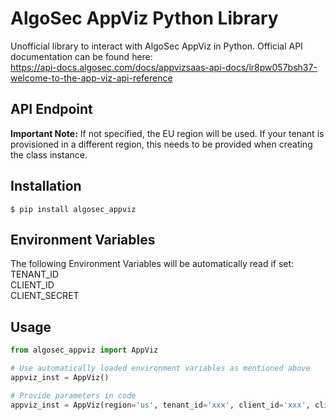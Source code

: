 # AlgoSec AppViz Python Library

Unofficial library to interact with AlgoSec AppViz in Python. Official API documentation can be found here:  
https://api-docs.algosec.com/docs/appvizsaas-api-docs/lr8pw057bsh37-welcome-to-the-app-viz-api-reference

## API Endpoint
**Important Note:** If not specified, the EU region will be used. If your tenant is provisioned in a different
region, this needs to be provided when creating the class instance.

## Installation

```shell
$ pip install algosec_appviz
```

## Environment Variables

The following Environment Variables will be automatically read if set:  
TENANT_ID  
CLIENT_ID  
CLIENT_SECRET

## Usage

```python
from algosec_appviz import AppViz

# Use automatically loaded environment variables as mentioned above
appviz_inst = AppViz()

# Provide parameters in code
appviz_inst = AppViz(region='us', tenant_id='xxx', client_id='xxx', client_secret='xxx')
```
